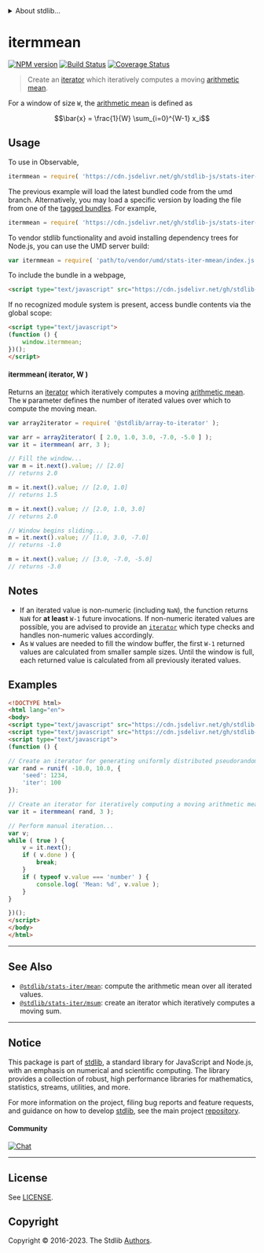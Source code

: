 <!--

@license Apache-2.0

Copyright (c) 2018 The Stdlib Authors.

Licensed under the Apache License, Version 2.0 (the "License");
you may not use this file except in compliance with the License.
You may obtain a copy of the License at

   http://www.apache.org/licenses/LICENSE-2.0

Unless required by applicable law or agreed to in writing, software
distributed under the License is distributed on an "AS IS" BASIS,
WITHOUT WARRANTIES OR CONDITIONS OF ANY KIND, either express or implied.
See the License for the specific language governing permissions and
limitations under the License.

-->


<details>
  <summary>
    About stdlib...
  </summary>
  <p>We believe in a future in which the web is a preferred environment for numerical computation. To help realize this future, we've built stdlib. stdlib is a standard library, with an emphasis on numerical and scientific computation, written in JavaScript (and C) for execution in browsers and in Node.js.</p>
  <p>The library is fully decomposable, being architected in such a way that you can swap out and mix and match APIs and functionality to cater to your exact preferences and use cases.</p>
  <p>When you use stdlib, you can be absolutely certain that you are using the most thorough, rigorous, well-written, studied, documented, tested, measured, and high-quality code out there.</p>
  <p>To join us in bringing numerical computing to the web, get started by checking us out on <a href="https://github.com/stdlib-js/stdlib">GitHub</a>, and please consider <a href="https://opencollective.com/stdlib">financially supporting stdlib</a>. We greatly appreciate your continued support!</p>
</details>

# itermmean

[![NPM version][npm-image]][npm-url] [![Build Status][test-image]][test-url] [![Coverage Status][coverage-image]][coverage-url] <!-- [![dependencies][dependencies-image]][dependencies-url] -->

> Create an [iterator][mdn-iterator-protocol] which iteratively computes a moving [arithmetic mean][arithmetic-mean].

<section class="intro">

For a window of size `W`, the [arithmetic mean][arithmetic-mean] is defined as

<!-- <equation class="equation" label="eq:arithmetic_mean" align="center" raw="\bar{x} = \frac{1}{W} \sum_{i=0}^{W-1} x_i" alt="Equation for the arithmetic mean."> -->

```math
\bar{x} = \frac{1}{W} \sum_{i=0}^{W-1} x_i
```

<!-- <div class="equation" align="center" data-raw-text="\bar{x} = \frac{1}{W} \sum_{i=0}^{W-1} x_i" data-equation="eq:arithmetic_mean">
    <img src="https://cdn.jsdelivr.net/gh/stdlib-js/stdlib@e7ac225deb396ee6d2b4d5fc1a2faa645582349f/lib/node_modules/@stdlib/stats/iter/mmean/docs/img/equation_arithmetic_mean.svg" alt="Equation for the arithmetic mean.">
    <br>
</div> -->

<!-- </equation> -->

</section>

<!-- /.intro -->

<!-- Package usage documentation. -->



<section class="usage">

## Usage

To use in Observable,

```javascript
itermmean = require( 'https://cdn.jsdelivr.net/gh/stdlib-js/stats-iter-mmean@umd/browser.js' )
```
The previous example will load the latest bundled code from the umd branch. Alternatively, you may load a specific version by loading the file from one of the [tagged bundles](https://github.com/stdlib-js/stats-iter-mmean/tags). For example,

```javascript
itermmean = require( 'https://cdn.jsdelivr.net/gh/stdlib-js/stats-iter-mmean@v0.1.0-umd/browser.js' )
```

To vendor stdlib functionality and avoid installing dependency trees for Node.js, you can use the UMD server build:

```javascript
var itermmean = require( 'path/to/vendor/umd/stats-iter-mmean/index.js' )
```

To include the bundle in a webpage,

```html
<script type="text/javascript" src="https://cdn.jsdelivr.net/gh/stdlib-js/stats-iter-mmean@umd/browser.js"></script>
```

If no recognized module system is present, access bundle contents via the global scope:

```html
<script type="text/javascript">
(function () {
    window.itermmean;
})();
</script>
```

#### itermmean( iterator, W )

Returns an [iterator][mdn-iterator-protocol] which iteratively computes a moving [arithmetic mean][arithmetic-mean]. The `W` parameter defines the number of iterated values over which to compute the moving mean.

```javascript
var array2iterator = require( '@stdlib/array-to-iterator' );

var arr = array2iterator( [ 2.0, 1.0, 3.0, -7.0, -5.0 ] );
var it = itermmean( arr, 3 );

// Fill the window...
var m = it.next().value; // [2.0]
// returns 2.0

m = it.next().value; // [2.0, 1.0]
// returns 1.5

m = it.next().value; // [2.0, 1.0, 3.0]
// returns 2.0

// Window begins sliding...
m = it.next().value; // [1.0, 3.0, -7.0]
// returns -1.0

m = it.next().value; // [3.0, -7.0, -5.0]
// returns -3.0
```

</section>

<!-- /.usage -->

<!-- Package usage notes. Make sure to keep an empty line after the `section` element and another before the `/section` close. -->

<section class="notes">

## Notes

-   If an iterated value is non-numeric (including `NaN`), the function returns `NaN` for **at least** `W-1` future invocations. If non-numeric iterated values are possible, you are advised to provide an [`iterator`][mdn-iterator-protocol] which type checks and handles non-numeric values accordingly.
-   As `W` values are needed to fill the window buffer, the first `W-1` returned values are calculated from smaller sample sizes. Until the window is full, each returned value is calculated from all previously iterated values.

</section>

<!-- /.notes -->

<!-- Package usage examples. -->

<section class="examples">

## Examples

<!-- eslint no-undef: "error" -->

```html
<!DOCTYPE html>
<html lang="en">
<body>
<script type="text/javascript" src="https://cdn.jsdelivr.net/gh/stdlib-js/random-iter-uniform@umd/browser.js"></script>
<script type="text/javascript" src="https://cdn.jsdelivr.net/gh/stdlib-js/stats-iter-mmean@umd/browser.js"></script>
<script type="text/javascript">
(function () {

// Create an iterator for generating uniformly distributed pseudorandom numbers:
var rand = runif( -10.0, 10.0, {
    'seed': 1234,
    'iter': 100
});

// Create an iterator for iteratively computing a moving arithmetic mean:
var it = itermmean( rand, 3 );

// Perform manual iteration...
var v;
while ( true ) {
    v = it.next();
    if ( v.done ) {
        break;
    }
    if ( typeof v.value === 'number' ) {
        console.log( 'Mean: %d', v.value );
    }
}

})();
</script>
</body>
</html>
```

</section>

<!-- /.examples -->

<!-- Section to include cited references. If references are included, add a horizontal rule *before* the section. Make sure to keep an empty line after the `section` element and another before the `/section` close. -->

<section class="references">

</section>

<!-- /.references -->

<!-- Section for related `stdlib` packages. Do not manually edit this section, as it is automatically populated. -->

<section class="related">

* * *

## See Also

-   <span class="package-name">[`@stdlib/stats-iter/mean`][@stdlib/stats/iter/mean]</span><span class="delimiter">: </span><span class="description">compute the arithmetic mean over all iterated values.</span>
-   <span class="package-name">[`@stdlib/stats-iter/msum`][@stdlib/stats/iter/msum]</span><span class="delimiter">: </span><span class="description">create an iterator which iteratively computes a moving sum.</span>

</section>

<!-- /.related -->

<!-- Section for all links. Make sure to keep an empty line after the `section` element and another before the `/section` close. -->


<section class="main-repo" >

* * *

## Notice

This package is part of [stdlib][stdlib], a standard library for JavaScript and Node.js, with an emphasis on numerical and scientific computing. The library provides a collection of robust, high performance libraries for mathematics, statistics, streams, utilities, and more.

For more information on the project, filing bug reports and feature requests, and guidance on how to develop [stdlib][stdlib], see the main project [repository][stdlib].

#### Community

[![Chat][chat-image]][chat-url]

---

## License

See [LICENSE][stdlib-license].


## Copyright

Copyright &copy; 2016-2023. The Stdlib [Authors][stdlib-authors].

</section>

<!-- /.stdlib -->

<!-- Section for all links. Make sure to keep an empty line after the `section` element and another before the `/section` close. -->

<section class="links">

[npm-image]: http://img.shields.io/npm/v/@stdlib/stats-iter-mmean.svg
[npm-url]: https://npmjs.org/package/@stdlib/stats-iter-mmean

[test-image]: https://github.com/stdlib-js/stats-iter-mmean/actions/workflows/test.yml/badge.svg?branch=v0.1.0
[test-url]: https://github.com/stdlib-js/stats-iter-mmean/actions/workflows/test.yml?query=branch:v0.1.0

[coverage-image]: https://img.shields.io/codecov/c/github/stdlib-js/stats-iter-mmean/main.svg
[coverage-url]: https://codecov.io/github/stdlib-js/stats-iter-mmean?branch=main

<!--

[dependencies-image]: https://img.shields.io/david/stdlib-js/stats-iter-mmean.svg
[dependencies-url]: https://david-dm.org/stdlib-js/stats-iter-mmean/main

-->

[chat-image]: https://img.shields.io/gitter/room/stdlib-js/stdlib.svg
[chat-url]: https://app.gitter.im/#/room/#stdlib-js_stdlib:gitter.im

[stdlib]: https://github.com/stdlib-js/stdlib

[stdlib-authors]: https://github.com/stdlib-js/stdlib/graphs/contributors

[umd]: https://github.com/umdjs/umd
[es-module]: https://developer.mozilla.org/en-US/docs/Web/JavaScript/Guide/Modules

[deno-url]: https://github.com/stdlib-js/stats-iter-mmean/tree/deno
[umd-url]: https://github.com/stdlib-js/stats-iter-mmean/tree/umd
[esm-url]: https://github.com/stdlib-js/stats-iter-mmean/tree/esm
[branches-url]: https://github.com/stdlib-js/stats-iter-mmean/blob/main/branches.md

[stdlib-license]: https://raw.githubusercontent.com/stdlib-js/stats-iter-mmean/main/LICENSE

[arithmetic-mean]: https://en.wikipedia.org/wiki/Arithmetic_mean

[mdn-iterator-protocol]: https://developer.mozilla.org/en-US/docs/Web/JavaScript/Reference/Iteration_protocols#The_iterator_protocol

<!-- <related-links> -->

[@stdlib/stats/iter/mean]: https://github.com/stdlib-js/stats-iter-mean/tree/umd

[@stdlib/stats/iter/msum]: https://github.com/stdlib-js/stats-iter-msum/tree/umd

<!-- </related-links> -->

</section>

<!-- /.links -->
